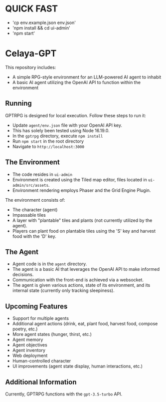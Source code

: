 
# QUICK FAST

- 'cp env.example.json env.json'
- 'npm install && cd ui-admin'
- 'npm start'

# Celaya-GPT

This repository includes:

* A simple RPG-style environment for an LLM-powered AI agent to inhabit
* A basic AI agent utilizing the OpenAI API to function within the environment

## Running

GPTRPG is designed for local execution. Follow these steps to run it:

- Update `agent/env.json` file with your OpenAI API key.
- This has solely been tested using Node 16.19.0.
- In the `gptrpg` directory, execute `npm install` 
- Run `npm start` in the root directory
- Navigate to `http://localhost:3000`

## The Environment

- The code resides in `ui-admin`
- Environment is created using the Tiled map editor, files located in `ui-admin/src/assets`.
- Environment rendering employs Phaser and the Grid Engine Plugin.

The environment consists of:

* The character (agent)
* Impassable tiles
* A layer with "plantable" tiles and plants (not currently utilized by the agent). 
* Players can plant food on plantable tiles using the 'S' key and harvest food with the 'D' key.

## The Agent

- Agent code is in the `agent` directory.
- The agent is a basic AI that leverages the OpenAI API to make informed decisions. 
- Communication with the front-end is achieved via a websocket.
- The agent is given various actions, state of its environment, and its internal state (currently only tracking sleepiness).

## Upcoming Features

* Support for multiple agents
* Additional agent actions (drink, eat, plant food, harvest food, compose poetry, etc.)
* More agent states (hunger, thirst, etc.)
* Agent memory
* Agent objectives
* Agent inventory
* Web deployment
* Human-controlled character
* UI improvements (agent state display, human interactions, etc.)

## Additional Information

Currently, GPTRPG functions with the `gpt-3.5-turbo` API.